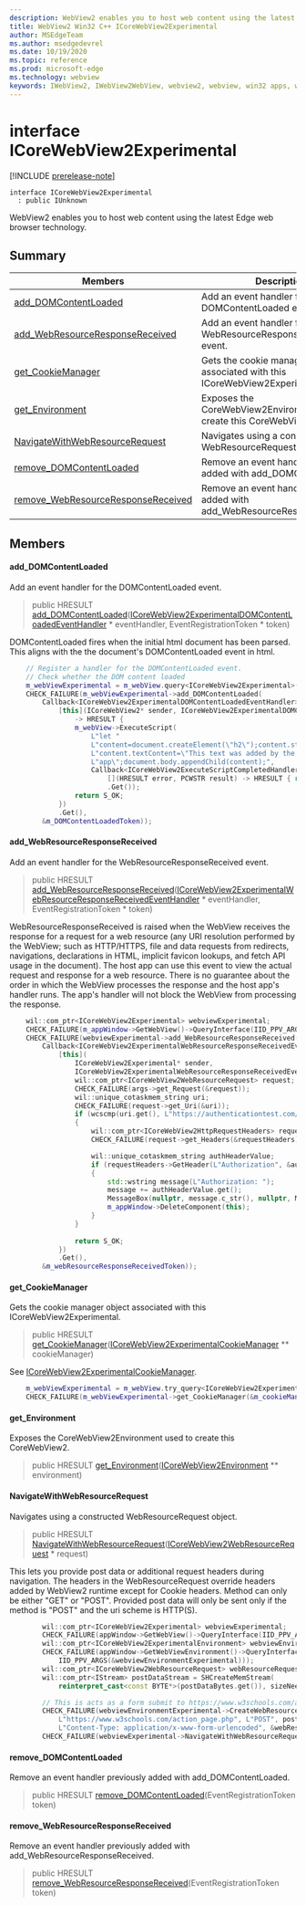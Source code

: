 ```yaml
---
description: WebView2 enables you to host web content using the latest Edge web browser technology.
title: WebView2 Win32 C++ ICoreWebView2Experimental
author: MSEdgeTeam
ms.author: msedgedevrel
ms.date: 10/19/2020
ms.topic: reference
ms.prod: microsoft-edge
ms.technology: webview
keywords: IWebView2, IWebView2WebView, webview2, webview, win32 apps, win32, edge, ICoreWebView2, ICoreWebView2Controller, browser control, edge html, ICoreWebView2Experimental
---
```


# interface ICoreWebView2Experimental 

[!INCLUDE [prerelease-note](../includes/prerelease-note.md)]

```
interface ICoreWebView2Experimental
  : public IUnknown
```

WebView2 enables you to host web content using the latest Edge web browser technology.

## Summary

 Members                        | Descriptions
--------------------------------|---------------------------------------------
[add_DOMContentLoaded](#add_domcontentloaded) | Add an event handler for the DOMContentLoaded event.
[add_WebResourceResponseReceived](#add_webresourceresponsereceived) | Add an event handler for the WebResourceResponseReceived event.
[get_CookieManager](#get_cookiemanager) | Gets the cookie manager object associated with this ICoreWebView2Experimental.
[get_Environment](#get_environment) | Exposes the CoreWebView2Environment used to create this CoreWebView2.
[NavigateWithWebResourceRequest](#navigatewithwebresourcerequest) | Navigates using a constructed WebResourceRequest object.
[remove_DOMContentLoaded](#remove_domcontentloaded) | Remove an event handler previously added with add_DOMContentLoaded.
[remove_WebResourceResponseReceived](#remove_webresourceresponsereceived) | Remove an event handler previously added with add_WebResourceResponseReceived.

## Members

#### add_DOMContentLoaded 

Add an event handler for the DOMContentLoaded event.

> public HRESULT [add_DOMContentLoaded](#add_domcontentloaded)([ICoreWebView2ExperimentalDOMContentLoadedEventHandler](icorewebview2experimentaldomcontentloadedeventhandler.md) * eventHandler, EventRegistrationToken * token)

DOMContentLoaded fires when the initial html document has been parsed. This aligns with the the document's DOMContentLoaded event in html.

```cpp
    // Register a handler for the DOMContentLoaded event.
    // Check whether the DOM content loaded
    m_webViewExperimental = m_webView.query<ICoreWebView2Experimental>();
    CHECK_FAILURE(m_webViewExperimental->add_DOMContentLoaded(
        Callback<ICoreWebView2ExperimentalDOMContentLoadedEventHandler>(
            [this](ICoreWebView2* sender, ICoreWebView2ExperimentalDOMContentLoadedEventArgs* args)
                -> HRESULT {
                m_webView->ExecuteScript(
                    L"let "
                    L"content=document.createElement(\"h2\");content.style.color='blue';"
                    L"content.textContent=\"This text was added by the host "
                    L"app\";document.body.appendChild(content);",
                    Callback<ICoreWebView2ExecuteScriptCompletedHandler>(
                        [](HRESULT error, PCWSTR result) -> HRESULT { return S_OK; })
                        .Get());
                return S_OK;
            })
            .Get(),
        &m_DOMContentLoadedToken));
```

#### add_WebResourceResponseReceived 

Add an event handler for the WebResourceResponseReceived event.

> public HRESULT [add_WebResourceResponseReceived](#add_webresourceresponsereceived)([ICoreWebView2ExperimentalWebResourceResponseReceivedEventHandler](icorewebview2experimentalwebresourceresponsereceivedeventhandler.md) * eventHandler, EventRegistrationToken * token)

WebResourceResponseReceived is raised when the WebView receives the response for a request for a web resource (any URI resolution performed by the WebView; such as HTTP/HTTPS, file and data requests from redirects, navigations, declarations in HTML, implicit favicon lookups, and fetch API usage in the document). The host app can use this event to view the actual request and response for a web resource. There is no guarantee about the order in which the WebView processes the response and the host app's handler runs. The app's handler will not block the WebView from processing the response. 
```cpp
    wil::com_ptr<ICoreWebView2Experimental> webviewExperimental;
    CHECK_FAILURE(m_appWindow->GetWebView()->QueryInterface(IID_PPV_ARGS(&webviewExperimental)));
    CHECK_FAILURE(webviewExperimental->add_WebResourceResponseReceived(
        Callback<ICoreWebView2ExperimentalWebResourceResponseReceivedEventHandler>(
            [this](
                ICoreWebView2Experimental* sender,
                ICoreWebView2ExperimentalWebResourceResponseReceivedEventArgs* args) {           
                wil::com_ptr<ICoreWebView2WebResourceRequest> request;
                CHECK_FAILURE(args->get_Request(&request));
                wil::unique_cotaskmem_string uri;
                CHECK_FAILURE(request->get_Uri(&uri));
                if (wcscmp(uri.get(), L"https://authenticationtest.com/HTTPAuth/") == 0)
                {
                    wil::com_ptr<ICoreWebView2HttpRequestHeaders> requestHeaders;
                    CHECK_FAILURE(request->get_Headers(&requestHeaders));

                    wil::unique_cotaskmem_string authHeaderValue;
                    if (requestHeaders->GetHeader(L"Authorization", &authHeaderValue) == S_OK)
                    {
                        std::wstring message(L"Authorization: ");
                        message += authHeaderValue.get();
                        MessageBox(nullptr, message.c_str(), nullptr, MB_OK);
                        m_appWindow->DeleteComponent(this);
                    }
                }
                
                return S_OK;
            })
            .Get(),
        &m_webResourceResponseReceivedToken));
```

#### get_CookieManager 

Gets the cookie manager object associated with this ICoreWebView2Experimental.

> public HRESULT [get_CookieManager](#get_cookiemanager)([ICoreWebView2ExperimentalCookieManager](icorewebview2experimentalcookiemanager.md) ** cookieManager)

See [ICoreWebView2ExperimentalCookieManager](icorewebview2experimentalcookiemanager.md).

```cpp
    m_webViewExperimental = m_webView.try_query<ICoreWebView2Experimental>();
    CHECK_FAILURE(m_webViewExperimental->get_CookieManager(&m_cookieManager));
```

#### get_Environment 

Exposes the CoreWebView2Environment used to create this CoreWebView2.

> public HRESULT [get_Environment](#get_environment)([ICoreWebView2Environment](icorewebview2environment.md) ** environment)

#### NavigateWithWebResourceRequest 

Navigates using a constructed WebResourceRequest object.

> public HRESULT [NavigateWithWebResourceRequest](#navigatewithwebresourcerequest)([ICoreWebView2WebResourceRequest](icorewebview2webresourcerequest.md) * request)

This lets you provide post data or additional request headers during navigation. The headers in the WebResourceRequest override headers added by WebView2 runtime except for Cookie headers. Method can only be either "GET" or "POST". Provided post data will only be sent only if the method is "POST" and the uri scheme is HTTP(S). 
```cpp
        wil::com_ptr<ICoreWebView2Experimental> webviewExperimental;
        CHECK_FAILURE(appWindow->GetWebView()->QueryInterface(IID_PPV_ARGS(&webviewExperimental)));
        wil::com_ptr<ICoreWebView2ExperimentalEnvironment> webviewEnvironmentExperimental;
        CHECK_FAILURE(appWindow->GetWebViewEnvironment()->QueryInterface(
            IID_PPV_ARGS(&webviewEnvironmentExperimental)));
        wil::com_ptr<ICoreWebView2WebResourceRequest> webResourceRequest;
        wil::com_ptr<IStream> postDataStream = SHCreateMemStream(
            reinterpret_cast<const BYTE*>(postDataBytes.get()), sizeNeededForMultiByte);

        // This is acts as a form submit to https://www.w3schools.com/action_page.php
        CHECK_FAILURE(webviewEnvironmentExperimental->CreateWebResourceRequest(
            L"https://www.w3schools.com/action_page.php", L"POST", postDataStream.get(),
            L"Content-Type: application/x-www-form-urlencoded", &webResourceRequest));
        CHECK_FAILURE(webviewExperimental->NavigateWithWebResourceRequest(webResourceRequest.get()));
```

#### remove_DOMContentLoaded 

Remove an event handler previously added with add_DOMContentLoaded.

> public HRESULT [remove_DOMContentLoaded](#remove_domcontentloaded)(EventRegistrationToken token)

#### remove_WebResourceResponseReceived 

Remove an event handler previously added with add_WebResourceResponseReceived.

> public HRESULT [remove_WebResourceResponseReceived](#remove_webresourceresponsereceived)(EventRegistrationToken token)

